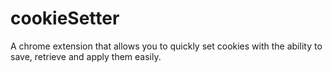 # cookieSetter
A chrome extension that allows you to quickly set cookies with the ability to save, retrieve and apply them easily.
